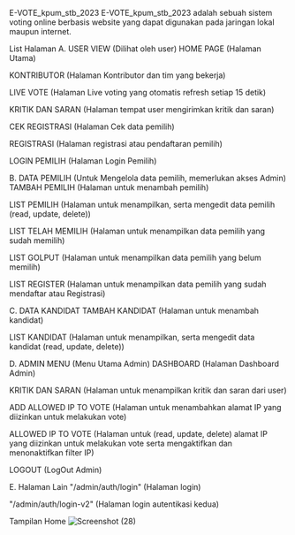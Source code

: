 
E-VOTE_kpum_stb_2023
E-VOTE_kpum_stb_2023 adalah sebuah sistem voting online berbasis website yang dapat digunakan pada jaringan lokal maupun internet.

List Halaman
A. USER VIEW (Dilihat oleh user)
HOME PAGE (Halaman Utama)

KONTRIBUTOR (Halaman Kontributor dan tim yang bekerja)

LIVE VOTE (Halaman Live voting yang otomatis refresh setiap 15 detik)

KRITIK DAN SARAN (Halaman tempat user mengirimkan kritik dan saran)

CEK REGISTRASI (Halaman Cek data pemilih)

REGISTRASI (Halaman registrasi atau pendaftaran pemilih)

LOGIN PEMILIH (Halaman Login Pemilih)

B. DATA PEMILIH (Untuk Mengelola data pemilih, memerlukan akses Admin)
TAMBAH PEMILIH (Halaman untuk menambah pemilih)

LIST PEMILIH (Halaman untuk menampilkan, serta mengedit data pemilih (read, update, delete))

LIST TELAH MEMILIH (Halaman untuk menampilkan data pemilih yang sudah memilih)

LIST GOLPUT (Halaman untuk menampilkan data pemilih yang belum memilih)

LIST REGISTER (Halaman untuk menampilkan data pemilih yang sudah mendaftar atau Registrasi)

C. DATA KANDIDAT
TAMBAH KANDIDAT (Halaman untuk menambah kandidat)

LIST KANDIDAT (Halaman untuk menampilkan, serta mengedit data kandidat (read, update, delete))

D. ADMIN MENU (Menu Utama Admin)
DASHBOARD (Halaman Dashboard Admin)

KRITIK DAN SARAN (Halaman untuk menampilkan kritik dan saran dari user)

ADD ALLOWED IP TO VOTE (Halaman untuk menambahkan alamat IP yang diizinkan untuk melakukan vote)

ALLOWED IP TO VOTE (Halaman untuk (read, update, delete) alamat IP yang diizinkan untuk melakukan vote serta mengaktifkan dan menonaktifkan filter IP)

LOGOUT (LogOut Admin)

E. Halaman Lain
"/admin/auth/login" (Halaman login)

"/admin/auth/login-v2" (Halaman login autentikasi kedua)

Tampilan Home
![Screenshot (28)](https://github.com/affalximam/E-VOTE_kpum_stb_2023/assets/62225185/e30c1b74-592c-4d0f-b585-7a6d65efc73b)


